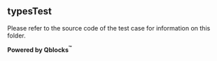 ## typesTest

Please refer to the source code of the test case for information on this folder.

**Powered by Qblocks<sup>&trade;</sup>**
